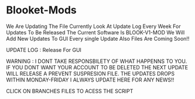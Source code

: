 # Blooket-Mods
We Are Updating The File Currently Look At Update Log Every Week For Updates To Be Released
The Current Software Is BLOOK-V1-MOD 
We Will Add New Updates To GUI Every single Update Also Files Are Coming Soon!!

UPDATE LOG :
Release For GUI 


WARNING :
I DONT TAKE RESPONSBILETY OF WHAT HAPPENNS TO YOU. IF YOU DONT WANT YOUR ACCOUNT TO BE DELETED THE NEXT UPDATE WILL RELEASE A PREVENT SUSPRESION FILE.
THE UPDATES DROPS WITHIN MONDAY-FRIDAY
I ALWAYS UPDATE HERE FOR ANY NEWS!!

CLICK ON BRANCHES FILES TO ACESS THE SCRIPT
